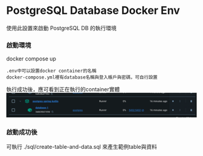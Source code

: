 # PostgreSQL Database Docker Env
使用此設置來啟動 PostgreSQL DB 的執行環境

### 啟動環境
docker compose up
```
.env中可以設置docker container的名稱
docker-compose.yml裡有database名稱與登入帳戶與密碼，可自行設置
```
執行成功後，應可看到正在執行的container實體
![docker-container-execution-success.png](docker-container-execution-success.png)

### 啟動成功後
可執行 ./sql/create-table-and-data.sql 來產生範例table與資料